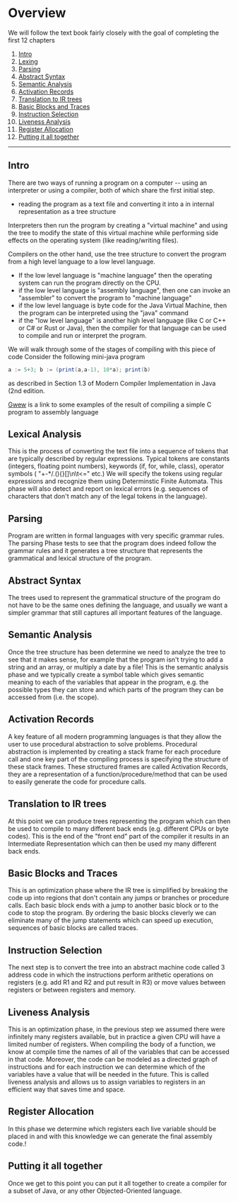 # Overview

We will follow the text book fairly closely with the goal of completing the first 12 chapters

1. [Intro](#intro)
2. [Lexing](#lexical-analysis)
3. [Parsing](#parsing)
4. [Abstract Syntax](#abstract-syntax)
5. [Semantic Analysis](#semantic-analysis)
6. [Activation Records](#activation-records)
7. [Translation to IR trees](#translation-to-ir-trees)
8. [Basic Blocks and Traces](#Basic-Blocks-and-Traces)
9. [Instruction Selection](#Instruction-Selection)
10. [Liveness Analysis](#Liveness-Analysis)
11. [Register Allocation](#Register-Allocation)
12. [Putting it all together](#Putting-it-all-together)

---



## Intro
There are two ways of running a program on a computer -- using an interpreter or using a compiler, both of which share the first initial step.
* reading the program as a text file and converting it into a in internal representation as a tree structure

Interpreters then run the program by creating a "virtual machine" and using the tree to modify the state of this virtual machine while performing side effects on the operating system (like reading/writing files). 

Compilers on the other hand, use the tree structure to convert the program from a high level language to a low level language. 
* If the low level language is "machine language" then the operating system can run the program directly on the CPU.
* if the low level language is "assembly language", then one can invoke an "assembler" to convert the program to "machine language"
* if the low level language is byte code for the Java Virtual Machine, then the program can be interpreted using the "java" command
* if the "low level language" is another high level language (like C or C++ or C# or Rust or Java), then the compiler for that language can be used to compile and run or interpret the program.

We will walk through some of the stages of compiling with this piece of code
Consider the following mini-java program
``` java
a := 5+3; b := (print(a,a-1), 10*a); print(b)
```
as described in  Section 1.3 of Modern Compiler Implementation in Java (2nd edition.

[Gwew](./compiler_demo.md) is a link to some examples of the result of compiling a simple C program to assembly language


## Lexical Analysis
This is the process of converting the text file into a sequence of tokens that are typically described by regular expressions. Typical tokens are constants (integers, floating point numbers), keywords (if, for, while, class), operator symbols ( "+-*/.(){}[]\n\t<=" etc.) We will specify the tokens using regular expressions and recognize them using Determinstic Finite Automata. This phase will also detect and report on lexical errors (e.g. sequences of characters that don't match any of the legal tokens in the language).

## Parsing
Program are written in formal languages with very specific grammar rules.  The parsing Phase tests to see
that the program does indeed follow the grammar rules and it generates a tree structure that represents the grammatical and lexical structure of the program.


## Abstract Syntax
The trees used to represent the grammatical structure of the program do not have to be the same ones defining the language, and usually we want a simpler grammar that still captures all important features of the language. 

## Semantic Analysis
Once the tree structure has been determine we need to analyze the tree to see that it makes sense, for example that the program isn't trying to add a string and an array, or multiply a date by a file! This is the semantic analysis phase and we typically create a symbol table which gives semantic meaning to each
of the variables that appear in the program, e.g. the possible types they can store and which parts of the program they can be accessed from (i.e. the scope).

## Activation Records
A key feature of all modern programming languages is that they allow the user to use procedural abstraction to solve problems.  Procedural abstraction is implemented by creating a stack frame for each procedure call and one key part of the compiling process is specifying the structure of these stack frames. These structured frames are called Activation Records, they are a representation of a function/procedure/method that can be used to easily generate the code for procedure calls.


## Translation to IR trees
At this point we can produce trees representing the program which can then be used to compile to many different back ends (e.g. different CPUs or byte codes). This is the end of the "front end" part of the compiler it results in an Intermediate Representation which can then be used my many different back ends.

## Basic Blocks and Traces
This is an optimization phase where the IR tree is simplified by breaking the code up into regions that don't contain any jumps or branches or procedure calls. Each basic block ends with a jump to another basic block or to the code to stop the program. By ordering the basic blocks cleverly we can eliminate many of the jump statements which can speed up execution, sequences of basic blocks are called traces.

## Instruction Selection
The next step is to convert the tree into an abstract machine code called 3 address code in which
the instructions perform arithetic operations on registers (e.g. add R1 and R2 and put result in R3)
or move values between registers or between registers and memory.

## Liveness Analysis
This is an optimization phase, in the previous step we assumed there were infinitely many registers available, but in practice a given CPU will have a limited number of registers. When compiling the body of a function, we know at compile time the names of all of the variables that can be accessed in that code. Moreover, the code can be modeled as a directed graph of instructions and for each instruction we can determine which of the variables have a value that will be needed in the future. This is called liveness analysis and allows us to assign variables to registers in an efficient way that saves time and space.


## Register Allocation
In this phase we determine which registers each live variable should be placed in and with this knowledge we can generate the final assembly code.!

## Putting it all together
Once we get to this point you can put it all together to create a compiler for a subset of Java, or any other Objected-Oriented language.

